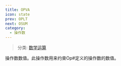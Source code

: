 ```yaml
---
title: OPVA
icon: state
prev: OPLT
next: OSUM
category:
  - 操作数
---
```


> 分类: [数学运算](/hb/operands/136/899/  "Zemax 操作数 数学运算")

操作数数值。此操作数用来约束Op#定义的操作数的数值。